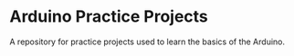# Arduino Practice Projects



A repository for practice projects used to learn the basics of the Arduino. 